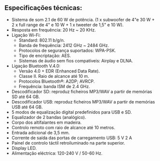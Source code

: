 ## Especificações técnicas: 

- Sistema de som 2.1 de 60 W de potência. (1 x subwoofer de 4"e 30 W + 2 x full range de 4" e 10 W + 1 x tweeter de 1,5" e 10 W).
- Resposta em frequência: 20 Hz ~ 20 KHz.
- Ligação Wi-Fi:
  - Standard: 802.11 b/g/n.
  - Banda de frequência: 2412 GHz ~ 2484 GHz.
  - Protocolos de segurança suportados: WPA-PSK.
  - Tipo de encriptação: AES. 
  - Sistemas de áudio sem fios compatíveis: Airplay e DLNA.
- Ligação Bluetooth V.4.0: 
  - Versão 4.0 + EDR (Enhanced Data Rate).
  - Classe II. Raio de alcance até 10 m.
  - Protocolos Bluetooth®: A2DP; AVRCP. 
  - Frequência: banda ISM de 2.4 GHz.
- Descodificador SD: reproduz ficheiros MP3/WAV a partir de memórias SD até 64 GB.
- Descodificador USB: reproduz ficheiros MP3/WAV a partir de memórias USB até 64 GB.
- 5 modos de equalização digital predefinidos para USB e SD.
- Equalizador de 2 bandas (analógico).
- Corpo dos altifalantes em madeira.
- Controlo remoto com raio de alcance até 10 metros.
- Entrada adicional de 3,5 mm.
- Corrente de saída das portas de carregamento USB: 5 V 2 A 
- Painel de controlo táctil retroiluminado na parte superior.
- Display LED.
- Alimentação eléctrica: 120-240 V / 50-60 Hz.
